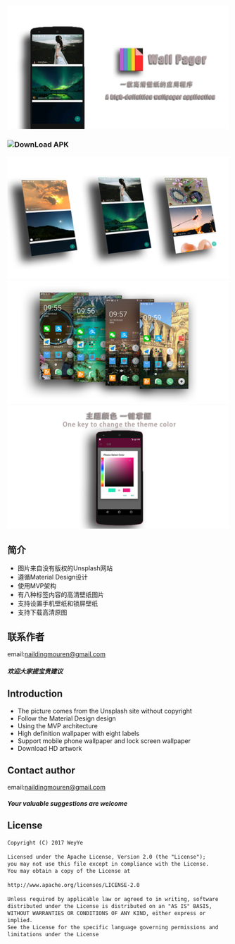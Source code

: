 ![image](https://github.com/DingMouRen/WallPager/raw/master/imgs/img3.png)<br>
### ![DownLoad APK](http://a.app.qq.com/o/simple.jsp?pkgname=com.dingmouren.wallpager)

![image](https://github.com/DingMouRen/WallPager/raw/master/imgs/img1.png)<br>
![image](https://github.com/DingMouRen/WallPager/raw/master/imgs/img2.png)<br>
![image](https://github.com/DingMouRen/WallPager/raw/master/imgs/img5.png)<br>
## 简介
* 图片来自没有版权的Unsplash网站
* 遵循Material Design设计
* 使用MVP架构
* 有八种标签内容的高清壁纸图片
* 支持设置手机壁纸和锁屏壁纸
* 支持下载高清原图
## 联系作者
email:naildingmouren@gmail.com
##### 欢迎大家提宝贵建议
## Introduction
* The picture comes from the Unsplash site without copyright
* Follow the Material Design design
* Using the MVP architecture
* High definition wallpaper with eight labels
* Support mobile phone wallpaper and lock screen wallpaper
* Download HD artwork
## Contact author
email:naildingmouren@gmail.com
##### Your valuable suggestions are welcome
## License
```
Copyright (C) 2017 WeyYe

Licensed under the Apache License, Version 2.0 (the "License");
you may not use this file except in compliance with the License.
You may obtain a copy of the License at

http://www.apache.org/licenses/LICENSE-2.0

Unless required by applicable law or agreed to in writing, software
distributed under the License is distributed on an "AS IS" BASIS,
WITHOUT WARRANTIES OR CONDITIONS OF ANY KIND, either express or implied.
See the License for the specific language governing permissions and
limitations under the License
```